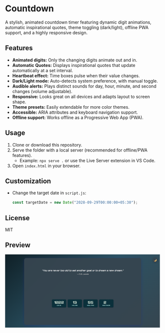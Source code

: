 # Countdown

A stylish, animated countdown timer featuring dynamic digit animations, automatic inspirational quotes, theme toggling (dark/light), offline PWA support, and a highly responsive design.

## Features

- **Animated digits:** Only the changing digits animate out and in.
- **Automatic Quotes:** Displays inspirational quotes that update automatically at a set interval.
- **Heartbeat effect:** Time boxes pulse when their value changes.
- **Dark/Light mode:** Auto-detects system preference, with manual toggle.
- **Audible alerts:** Plays distinct sounds for day, hour, minute, and second changes (volume adjustable).
- **Responsive:** Looks great on all devices and adapts layout to screen shape.
- **Theme presets:** Easily extendable for more color themes.
- **Accessible:** ARIA attributes and keyboard navigation support.
- **Offline support:** Works offline as a Progressive Web App (PWA).

## Usage

1. Clone or download this repository.
2. Serve the folder with a local server (recommended for offline/PWA features).
   - Example: `npx serve .` or use the Live Server extension in VS Code.
3. Open `index.html` in your browser.

## Customization

- Change the target date in `script.js`:
  ```js
  const targetDate = new Date("2028-09-29T00:00:00+05:30");
  ```

## License

MIT

## Preview

![Screenshot of Countdown Timer](screenshot.png)
